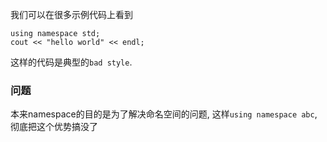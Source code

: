 我们可以在很多示例代码上看到
```
using namespace std;
cout << "hello world" << endl;
```

这样的代码是典型的`bad style`.

### 问题
本来namespace的目的是为了解决命名空间的问题, 这样`using namespace abc`,彻底把这个优势搞没了


